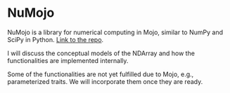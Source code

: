 # NuMojo

NuMojo is a library for numerical computing in Mojo, similar to NumPy and SciPy in Python. [Link to the repo](https://github.com/Mojo-Numerics-and-Algorithms-group/NuMojo).

I will discuss the conceptual models of the NDArray and how the functionalities are implemented internally.

Some of the functionalities are not yet fulfilled due to Mojo, e.g., parameterized traits. We will incorporate them once they are ready.